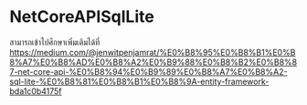 # NetCoreAPISqlLite
สามารถเข้าไปศึกษาเพิ่มเติมได้ที่ https://medium.com/@jenwitpenjamrat/%E0%B8%95%E0%B8%B1%E0%B8%A7%E0%B8%AD%E0%B8%A2%E0%B9%88%E0%B8%B2%E0%B8%87-net-core-api-%E0%B8%94%E0%B9%89%E0%B8%A7%E0%B8%A2-sql-lite-%E0%B8%81%E0%B8%B1%E0%B8%9A-entity-framework-bda1c0b4175f
